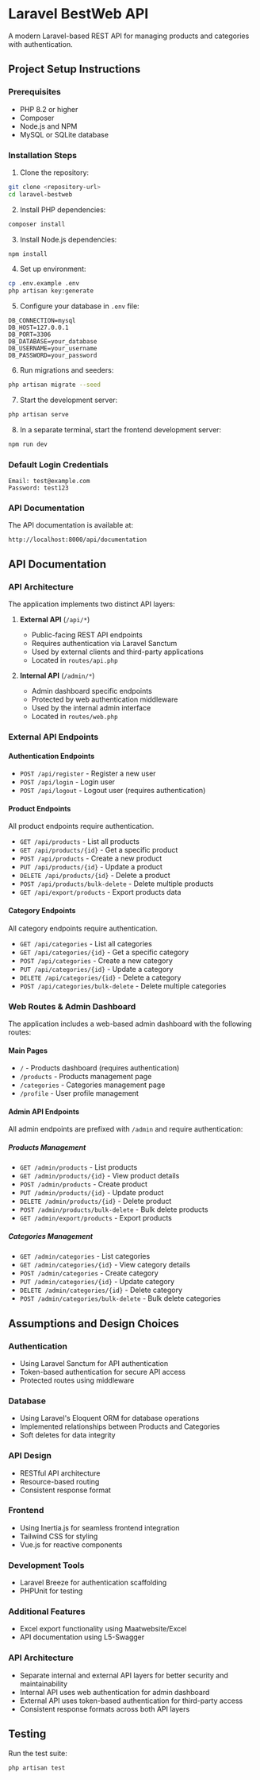 # Laravel BestWeb API

A modern Laravel-based REST API for managing products and categories with authentication.

## Project Setup Instructions

### Prerequisites
- PHP 8.2 or higher
- Composer
- Node.js and NPM
- MySQL or SQLite database

### Installation Steps

1. Clone the repository:
```bash
git clone <repository-url>
cd laravel-bestweb
```

2. Install PHP dependencies:
```bash
composer install
```

3. Install Node.js dependencies:
```bash
npm install
```

4. Set up environment:
```bash
cp .env.example .env
php artisan key:generate
```

5. Configure your database in `.env` file:
```
DB_CONNECTION=mysql
DB_HOST=127.0.0.1
DB_PORT=3306
DB_DATABASE=your_database
DB_USERNAME=your_username
DB_PASSWORD=your_password
```

6. Run migrations and seeders:
```bash
php artisan migrate --seed
```

7. Start the development server:
```bash
php artisan serve
```

8. In a separate terminal, start the frontend development server:
```bash
npm run dev
```

### Default Login Credentials
```
Email: test@example.com
Password: test123
```

### API Documentation
The API documentation is available at:
```
http://localhost:8000/api/documentation
```

## API Documentation

### API Architecture

The application implements two distinct API layers:

1. **External API** (`/api/*`)
   - Public-facing REST API endpoints
   - Requires authentication via Laravel Sanctum
   - Used by external clients and third-party applications
   - Located in `routes/api.php`

2. **Internal API** (`/admin/*`)
   - Admin dashboard specific endpoints
   - Protected by web authentication middleware
   - Used by the internal admin interface
   - Located in `routes/web.php`

### External API Endpoints

#### Authentication Endpoints

- `POST /api/register` - Register a new user
- `POST /api/login` - Login user
- `POST /api/logout` - Logout user (requires authentication)

#### Product Endpoints

All product endpoints require authentication.

- `GET /api/products` - List all products
- `GET /api/products/{id}` - Get a specific product
- `POST /api/products` - Create a new product
- `PUT /api/products/{id}` - Update a product
- `DELETE /api/products/{id}` - Delete a product
- `POST /api/products/bulk-delete` - Delete multiple products
- `GET /api/export/products` - Export products data

#### Category Endpoints

All category endpoints require authentication.

- `GET /api/categories` - List all categories
- `GET /api/categories/{id}` - Get a specific category
- `POST /api/categories` - Create a new category
- `PUT /api/categories/{id}` - Update a category
- `DELETE /api/categories/{id}` - Delete a category
- `POST /api/categories/bulk-delete` - Delete multiple categories

### Web Routes & Admin Dashboard

The application includes a web-based admin dashboard with the following routes:

#### Main Pages
- `/` - Products dashboard (requires authentication)
- `/products` - Products management page
- `/categories` - Categories management page
- `/profile` - User profile management

#### Admin API Endpoints
All admin endpoints are prefixed with `/admin` and require authentication:

##### Products Management
- `GET /admin/products` - List products
- `GET /admin/products/{id}` - View product details
- `POST /admin/products` - Create product
- `PUT /admin/products/{id}` - Update product
- `DELETE /admin/products/{id}` - Delete product
- `POST /admin/products/bulk-delete` - Bulk delete products
- `GET /admin/export/products` - Export products

##### Categories Management
- `GET /admin/categories` - List categories
- `GET /admin/categories/{id}` - View category details
- `POST /admin/categories` - Create category
- `PUT /admin/categories/{id}` - Update category
- `DELETE /admin/categories/{id}` - Delete category
- `POST /admin/categories/bulk-delete` - Bulk delete categories


## Assumptions and Design Choices

### Authentication
- Using Laravel Sanctum for API authentication
- Token-based authentication for secure API access
- Protected routes using middleware

### Database
- Using Laravel's Eloquent ORM for database operations
- Implemented relationships between Products and Categories
- Soft deletes for data integrity

### API Design
- RESTful API architecture
- Resource-based routing
- Consistent response format

### Frontend
- Using Inertia.js for seamless frontend integration
- Tailwind CSS for styling
- Vue.js for reactive components

### Development Tools
- Laravel Breeze for authentication scaffolding
- PHPUnit for testing


### Additional Features
- Excel export functionality using Maatwebsite/Excel
- API documentation using L5-Swagger

### API Architecture
- Separate internal and external API layers for better security and maintainability
- Internal API uses web authentication for admin dashboard
- External API uses token-based authentication for third-party access
- Consistent response formats across both API layers

## Testing

Run the test suite:
```bash
php artisan test
```
